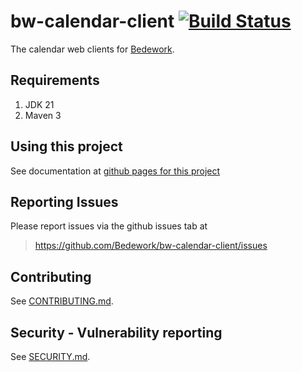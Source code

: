 # bw-calendar-client [![Build Status](https://travis-ci.org/Bedework/bw-calendar-client.svg)](https://travis-ci.org/Bedework/bw-calendar-client)

The calendar web clients for
[Bedework](https://www.apereo.org/projects/bedework).

## Requirements

1. JDK 21
2. Maven 3

## Using this project
See documentation at [github pages for this project](https://bedework.github.io/bw-calendar-client/)

## Reporting Issues
Please report issues via the github issues tab at
> https://github.com/Bedework/bw-calendar-client/issues

## Contributing
See [CONTRIBUTING.md](CONTRIBUTING.md).

## Security - Vulnerability reporting
See [SECURITY.md](SECURITY.md).

